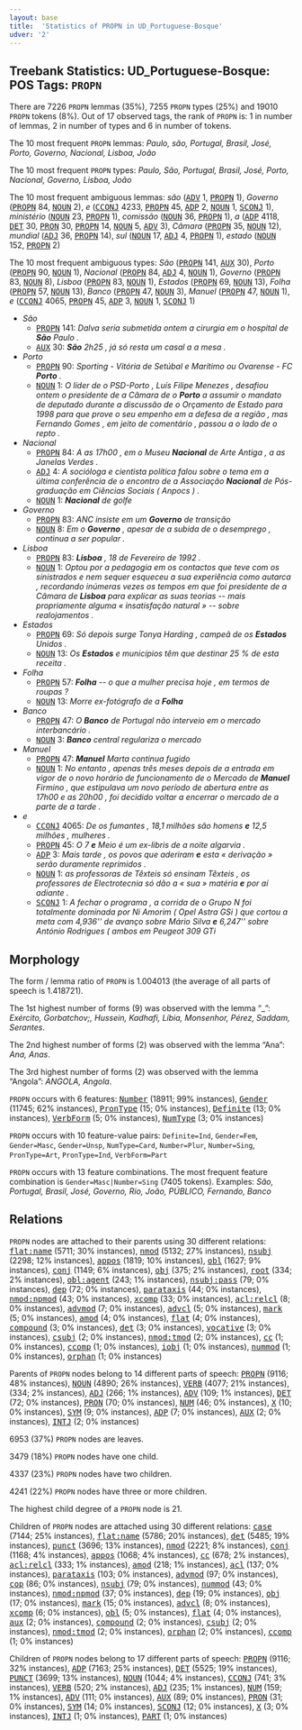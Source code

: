 ```yaml
---
layout: base
title:  'Statistics of PROPN in UD_Portuguese-Bosque'
udver: '2'
---
```


## Treebank Statistics: UD_Portuguese-Bosque: POS Tags: `PROPN`

There are 7226 `PROPN` lemmas (35%), 7255 `PROPN` types (25%) and 19010 `PROPN` tokens (8%).
Out of 17 observed tags, the rank of `PROPN` is: 1 in number of lemmas, 2 in number of types and 6 in number of tokens.

The 10 most frequent `PROPN` lemmas: <em>Paulo, são, Portugal, Brasil, José, Porto, Governo, Nacional, Lisboa, João</em>

The 10 most frequent `PROPN` types:  <em>Paulo, São, Portugal, Brasil, José, Porto, Nacional, Governo, Lisboa, João</em>

The 10 most frequent ambiguous lemmas: <em>são</em> (<tt><a href="pt_bosque-pos-ADV.html">ADV</a></tt> 1, <tt><a href="pt_bosque-pos-PROPN.html">PROPN</a></tt> 1), <em>Governo</em> (<tt><a href="pt_bosque-pos-PROPN.html">PROPN</a></tt> 84, <tt><a href="pt_bosque-pos-NOUN.html">NOUN</a></tt> 2), <em>e</em> (<tt><a href="pt_bosque-pos-CCONJ.html">CCONJ</a></tt> 4233, <tt><a href="pt_bosque-pos-PROPN.html">PROPN</a></tt> 45, <tt><a href="pt_bosque-pos-ADP.html">ADP</a></tt> 2, <tt><a href="pt_bosque-pos-NOUN.html">NOUN</a></tt> 1, <tt><a href="pt_bosque-pos-SCONJ.html">SCONJ</a></tt> 1), <em>ministério</em> (<tt><a href="pt_bosque-pos-NOUN.html">NOUN</a></tt> 23, <tt><a href="pt_bosque-pos-PROPN.html">PROPN</a></tt> 1), <em>comissão</em> (<tt><a href="pt_bosque-pos-NOUN.html">NOUN</a></tt> 36, <tt><a href="pt_bosque-pos-PROPN.html">PROPN</a></tt> 1), <em>a</em> (<tt><a href="pt_bosque-pos-ADP.html">ADP</a></tt> 4118, <tt><a href="pt_bosque-pos-DET.html">DET</a></tt> 30, <tt><a href="pt_bosque-pos-PRON.html">PRON</a></tt> 30, <tt><a href="pt_bosque-pos-PROPN.html">PROPN</a></tt> 14, <tt><a href="pt_bosque-pos-NOUN.html">NOUN</a></tt> 5, <tt><a href="pt_bosque-pos-ADV.html">ADV</a></tt> 3), <em>Câmara</em> (<tt><a href="pt_bosque-pos-PROPN.html">PROPN</a></tt> 35, <tt><a href="pt_bosque-pos-NOUN.html">NOUN</a></tt> 12), <em>mundial</em> (<tt><a href="pt_bosque-pos-ADJ.html">ADJ</a></tt> 36, <tt><a href="pt_bosque-pos-PROPN.html">PROPN</a></tt> 14), <em>sul</em> (<tt><a href="pt_bosque-pos-NOUN.html">NOUN</a></tt> 17, <tt><a href="pt_bosque-pos-ADJ.html">ADJ</a></tt> 4, <tt><a href="pt_bosque-pos-PROPN.html">PROPN</a></tt> 1), <em>estado</em> (<tt><a href="pt_bosque-pos-NOUN.html">NOUN</a></tt> 152, <tt><a href="pt_bosque-pos-PROPN.html">PROPN</a></tt> 2)

The 10 most frequent ambiguous types:  <em>São</em> (<tt><a href="pt_bosque-pos-PROPN.html">PROPN</a></tt> 141, <tt><a href="pt_bosque-pos-AUX.html">AUX</a></tt> 30), <em>Porto</em> (<tt><a href="pt_bosque-pos-PROPN.html">PROPN</a></tt> 90, <tt><a href="pt_bosque-pos-NOUN.html">NOUN</a></tt> 1), <em>Nacional</em> (<tt><a href="pt_bosque-pos-PROPN.html">PROPN</a></tt> 84, <tt><a href="pt_bosque-pos-ADJ.html">ADJ</a></tt> 4, <tt><a href="pt_bosque-pos-NOUN.html">NOUN</a></tt> 1), <em>Governo</em> (<tt><a href="pt_bosque-pos-PROPN.html">PROPN</a></tt> 83, <tt><a href="pt_bosque-pos-NOUN.html">NOUN</a></tt> 8), <em>Lisboa</em> (<tt><a href="pt_bosque-pos-PROPN.html">PROPN</a></tt> 83, <tt><a href="pt_bosque-pos-NOUN.html">NOUN</a></tt> 1), <em>Estados</em> (<tt><a href="pt_bosque-pos-PROPN.html">PROPN</a></tt> 69, <tt><a href="pt_bosque-pos-NOUN.html">NOUN</a></tt> 13), <em>Folha</em> (<tt><a href="pt_bosque-pos-PROPN.html">PROPN</a></tt> 57, <tt><a href="pt_bosque-pos-NOUN.html">NOUN</a></tt> 13), <em>Banco</em> (<tt><a href="pt_bosque-pos-PROPN.html">PROPN</a></tt> 47, <tt><a href="pt_bosque-pos-NOUN.html">NOUN</a></tt> 3), <em>Manuel</em> (<tt><a href="pt_bosque-pos-PROPN.html">PROPN</a></tt> 47, <tt><a href="pt_bosque-pos-NOUN.html">NOUN</a></tt> 1), <em>e</em> (<tt><a href="pt_bosque-pos-CCONJ.html">CCONJ</a></tt> 4065, <tt><a href="pt_bosque-pos-PROPN.html">PROPN</a></tt> 45, <tt><a href="pt_bosque-pos-ADP.html">ADP</a></tt> 3, <tt><a href="pt_bosque-pos-NOUN.html">NOUN</a></tt> 1, <tt><a href="pt_bosque-pos-SCONJ.html">SCONJ</a></tt> 1)


* <em>São</em>
  * <tt><a href="pt_bosque-pos-PROPN.html">PROPN</a></tt> 141: <em>Dalva seria submetida ontem a cirurgia em o hospital de <b>São</b> Paulo .</em>
  * <tt><a href="pt_bosque-pos-AUX.html">AUX</a></tt> 30: <em><b>São</b> 2h25 , já só resta um casal a a mesa .</em>
* <em>Porto</em>
  * <tt><a href="pt_bosque-pos-PROPN.html">PROPN</a></tt> 90: <em>Sporting - Vitória de Setúbal e Marítimo ou Ovarense - FC <b>Porto</b> .</em>
  * <tt><a href="pt_bosque-pos-NOUN.html">NOUN</a></tt> 1: <em>O líder de o PSD-Porto , Luís Filipe Menezes , desafiou ontem o presidente de a Câmara de o <b>Porto</b> a assumir o mandato de deputado durante a discussão de o Orçamento de Estado para 1998 para que prove o seu empenho em a defesa de a região , mas Fernando Gomes , em jeito de comentário , passou a o lado de o repto .</em>
* <em>Nacional</em>
  * <tt><a href="pt_bosque-pos-PROPN.html">PROPN</a></tt> 84: <em>A as 17h00 , em o Museu <b>Nacional</b> de Arte Antiga , a as Janelas Verdes .</em>
  * <tt><a href="pt_bosque-pos-ADJ.html">ADJ</a></tt> 4: <em>A socióloga e cientista política falou sobre o tema em a última conferência de o encontro de a Associação <b>Nacional</b> de Pós-graduação em Ciências Sociais ( Anpocs ) .</em>
  * <tt><a href="pt_bosque-pos-NOUN.html">NOUN</a></tt> 1: <em><b>Nacional</b> de golfe</em>
* <em>Governo</em>
  * <tt><a href="pt_bosque-pos-PROPN.html">PROPN</a></tt> 83: <em>ANC insiste em um <b>Governo</b> de transição</em>
  * <tt><a href="pt_bosque-pos-NOUN.html">NOUN</a></tt> 8: <em>Em o <b>Governo</b> , apesar de a subida de o desemprego , continua a ser popular .</em>
* <em>Lisboa</em>
  * <tt><a href="pt_bosque-pos-PROPN.html">PROPN</a></tt> 83: <em><b>Lisboa</b> , 18 de Fevereiro de 1992 .</em>
  * <tt><a href="pt_bosque-pos-NOUN.html">NOUN</a></tt> 1: <em>Optou por a pedagogia em os contactos que teve com os sinistrados e nem sequer esqueceu a sua experiência como autarca , recordando inúmeras vezes os tempos em que foi presidente de a Câmara de <b>Lisboa</b> para explicar as suas teorias -- mais propriamente alguma « insatisfação natural » -- sobre realojamentos .</em>
* <em>Estados</em>
  * <tt><a href="pt_bosque-pos-PROPN.html">PROPN</a></tt> 69: <em>Só depois surge Tonya Harding , campeã de os <b>Estados</b> Unidos .</em>
  * <tt><a href="pt_bosque-pos-NOUN.html">NOUN</a></tt> 13: <em>Os <b>Estados</b> e municípios têm que destinar 25 % de esta receita .</em>
* <em>Folha</em>
  * <tt><a href="pt_bosque-pos-PROPN.html">PROPN</a></tt> 57: <em><b>Folha</b> -- o que a mulher precisa hoje , em termos de roupas ?</em>
  * <tt><a href="pt_bosque-pos-NOUN.html">NOUN</a></tt> 13: <em>Morre ex-fotógrafo de a <b>Folha</b></em>
* <em>Banco</em>
  * <tt><a href="pt_bosque-pos-PROPN.html">PROPN</a></tt> 47: <em>O <b>Banco</b> de Portugal não interveio em o mercado interbancário .</em>
  * <tt><a href="pt_bosque-pos-NOUN.html">NOUN</a></tt> 3: <em><b>Banco</b> central regulariza o mercado</em>
* <em>Manuel</em>
  * <tt><a href="pt_bosque-pos-PROPN.html">PROPN</a></tt> 47: <em><b>Manuel</b> Marta continua fugido</em>
  * <tt><a href="pt_bosque-pos-NOUN.html">NOUN</a></tt> 1: <em>No entanto , apenas três meses depois de a entrada em vigor de o novo horário de funcionamento de o Mercado de <b>Manuel</b> Firmino , que estipulava um novo período de abertura entre as 17h00 e as 20h00 , foi decidido voltar a encerrar o mercado de a parte de a tarde .</em>
* <em>e</em>
  * <tt><a href="pt_bosque-pos-CCONJ.html">CCONJ</a></tt> 4065: <em>De os fumantes , 18,1 milhões são homens <b>e</b> 12,5 milhões , mulheres .</em>
  * <tt><a href="pt_bosque-pos-PROPN.html">PROPN</a></tt> 45: <em>O 7 <b>e</b> Meio é um ex-libris de a noite algarvia .</em>
  * <tt><a href="pt_bosque-pos-ADP.html">ADP</a></tt> 3: <em>Mais tarde , os povos que aderiram <b>e</b> esta « derivação » serão duramente reprimidos .</em>
  * <tt><a href="pt_bosque-pos-NOUN.html">NOUN</a></tt> 1: <em>as professoras de Têxteis só ensinam Têxteis , os professores de Electrotecnia só dão a « sua » matéria <b>e</b> por aí adiante .</em>
  * <tt><a href="pt_bosque-pos-SCONJ.html">SCONJ</a></tt> 1: <em>A fechar o programa , a corrida de o Grupo N foi totalmente dominada por Ni Amorim ( Opel Astra GSi ) que cortou a meta com 4,936'' de avanço sobre Mário Silva <b>e</b> 6,247'' sobre António Rodrigues ( ambos em Peugeot 309 GTi</em>

## Morphology

The form / lemma ratio of `PROPN` is 1.004013 (the average of all parts of speech is 1.418721).

The 1st highest number of forms (9) was observed with the lemma “_”: <em>Exército, Gorbatchov;, Hussein, Kadhafi, Líbia, Monsenhor, Pérez, Saddam, Serantes</em>.

The 2nd highest number of forms (2) was observed with the lemma “Ana”: <em>Ana, Anas</em>.

The 3rd highest number of forms (2) was observed with the lemma “Angola”: <em>ANGOLA, Angola</em>.

`PROPN` occurs with 6 features: <tt><a href="pt_bosque-feat-Number.html">Number</a></tt> (18911; 99% instances), <tt><a href="pt_bosque-feat-Gender.html">Gender</a></tt> (11745; 62% instances), <tt><a href="pt_bosque-feat-PronType.html">PronType</a></tt> (15; 0% instances), <tt><a href="pt_bosque-feat-Definite.html">Definite</a></tt> (13; 0% instances), <tt><a href="pt_bosque-feat-VerbForm.html">VerbForm</a></tt> (5; 0% instances), <tt><a href="pt_bosque-feat-NumType.html">NumType</a></tt> (3; 0% instances)

`PROPN` occurs with 10 feature-value pairs: `Definite=Ind`, `Gender=Fem`, `Gender=Masc`, `Gender=Unsp`, `NumType=Card`, `Number=Plur`, `Number=Sing`, `PronType=Art`, `PronType=Ind`, `VerbForm=Part`

`PROPN` occurs with 13 feature combinations.
The most frequent feature combination is `Gender=Masc|Number=Sing` (7405 tokens).
Examples: <em>São, Portugal, Brasil, José, Governo, Rio, João, PÚBLICO, Fernando, Banco</em>


## Relations

`PROPN` nodes are attached to their parents using 30 different relations: <tt><a href="pt_bosque-dep-flat-name.html">flat:name</a></tt> (5711; 30% instances), <tt><a href="pt_bosque-dep-nmod.html">nmod</a></tt> (5132; 27% instances), <tt><a href="pt_bosque-dep-nsubj.html">nsubj</a></tt> (2298; 12% instances), <tt><a href="pt_bosque-dep-appos.html">appos</a></tt> (1819; 10% instances), <tt><a href="pt_bosque-dep-obl.html">obl</a></tt> (1627; 9% instances), <tt><a href="pt_bosque-dep-conj.html">conj</a></tt> (1149; 6% instances), <tt><a href="pt_bosque-dep-obj.html">obj</a></tt> (375; 2% instances), <tt><a href="pt_bosque-dep-root.html">root</a></tt> (334; 2% instances), <tt><a href="pt_bosque-dep-obl-agent.html">obl:agent</a></tt> (243; 1% instances), <tt><a href="pt_bosque-dep-nsubj-pass.html">nsubj:pass</a></tt> (79; 0% instances), <tt><a href="pt_bosque-dep-dep.html">dep</a></tt> (72; 0% instances), <tt><a href="pt_bosque-dep-parataxis.html">parataxis</a></tt> (44; 0% instances), <tt><a href="pt_bosque-dep-nmod-npmod.html">nmod:npmod</a></tt> (43; 0% instances), <tt><a href="pt_bosque-dep-xcomp.html">xcomp</a></tt> (33; 0% instances), <tt><a href="pt_bosque-dep-acl-relcl.html">acl:relcl</a></tt> (8; 0% instances), <tt><a href="pt_bosque-dep-advmod.html">advmod</a></tt> (7; 0% instances), <tt><a href="pt_bosque-dep-advcl.html">advcl</a></tt> (5; 0% instances), <tt><a href="pt_bosque-dep-mark.html">mark</a></tt> (5; 0% instances), <tt><a href="pt_bosque-dep-amod.html">amod</a></tt> (4; 0% instances), <tt><a href="pt_bosque-dep-flat.html">flat</a></tt> (4; 0% instances), <tt><a href="pt_bosque-dep-compound.html">compound</a></tt> (3; 0% instances), <tt><a href="pt_bosque-dep-det.html">det</a></tt> (3; 0% instances), <tt><a href="pt_bosque-dep-vocative.html">vocative</a></tt> (3; 0% instances), <tt><a href="pt_bosque-dep-csubj.html">csubj</a></tt> (2; 0% instances), <tt><a href="pt_bosque-dep-nmod-tmod.html">nmod:tmod</a></tt> (2; 0% instances), <tt><a href="pt_bosque-dep-cc.html">cc</a></tt> (1; 0% instances), <tt><a href="pt_bosque-dep-ccomp.html">ccomp</a></tt> (1; 0% instances), <tt><a href="pt_bosque-dep-iobj.html">iobj</a></tt> (1; 0% instances), <tt><a href="pt_bosque-dep-nummod.html">nummod</a></tt> (1; 0% instances), <tt><a href="pt_bosque-dep-orphan.html">orphan</a></tt> (1; 0% instances)

Parents of `PROPN` nodes belong to 14 different parts of speech: <tt><a href="pt_bosque-pos-PROPN.html">PROPN</a></tt> (9116; 48% instances), <tt><a href="pt_bosque-pos-NOUN.html">NOUN</a></tt> (4890; 26% instances), <tt><a href="pt_bosque-pos-VERB.html">VERB</a></tt> (4077; 21% instances),  (334; 2% instances), <tt><a href="pt_bosque-pos-ADJ.html">ADJ</a></tt> (266; 1% instances), <tt><a href="pt_bosque-pos-ADV.html">ADV</a></tt> (109; 1% instances), <tt><a href="pt_bosque-pos-DET.html">DET</a></tt> (72; 0% instances), <tt><a href="pt_bosque-pos-PRON.html">PRON</a></tt> (70; 0% instances), <tt><a href="pt_bosque-pos-NUM.html">NUM</a></tt> (46; 0% instances), <tt><a href="pt_bosque-pos-X.html">X</a></tt> (10; 0% instances), <tt><a href="pt_bosque-pos-SYM.html">SYM</a></tt> (9; 0% instances), <tt><a href="pt_bosque-pos-ADP.html">ADP</a></tt> (7; 0% instances), <tt><a href="pt_bosque-pos-AUX.html">AUX</a></tt> (2; 0% instances), <tt><a href="pt_bosque-pos-INTJ.html">INTJ</a></tt> (2; 0% instances)

6953 (37%) `PROPN` nodes are leaves.

3479 (18%) `PROPN` nodes have one child.

4337 (23%) `PROPN` nodes have two children.

4241 (22%) `PROPN` nodes have three or more children.

The highest child degree of a `PROPN` node is 21.

Children of `PROPN` nodes are attached using 30 different relations: <tt><a href="pt_bosque-dep-case.html">case</a></tt> (7144; 25% instances), <tt><a href="pt_bosque-dep-flat-name.html">flat:name</a></tt> (5786; 20% instances), <tt><a href="pt_bosque-dep-det.html">det</a></tt> (5485; 19% instances), <tt><a href="pt_bosque-dep-punct.html">punct</a></tt> (3696; 13% instances), <tt><a href="pt_bosque-dep-nmod.html">nmod</a></tt> (2221; 8% instances), <tt><a href="pt_bosque-dep-conj.html">conj</a></tt> (1168; 4% instances), <tt><a href="pt_bosque-dep-appos.html">appos</a></tt> (1068; 4% instances), <tt><a href="pt_bosque-dep-cc.html">cc</a></tt> (678; 2% instances), <tt><a href="pt_bosque-dep-acl-relcl.html">acl:relcl</a></tt> (333; 1% instances), <tt><a href="pt_bosque-dep-amod.html">amod</a></tt> (218; 1% instances), <tt><a href="pt_bosque-dep-acl.html">acl</a></tt> (137; 0% instances), <tt><a href="pt_bosque-dep-parataxis.html">parataxis</a></tt> (103; 0% instances), <tt><a href="pt_bosque-dep-advmod.html">advmod</a></tt> (97; 0% instances), <tt><a href="pt_bosque-dep-cop.html">cop</a></tt> (86; 0% instances), <tt><a href="pt_bosque-dep-nsubj.html">nsubj</a></tt> (79; 0% instances), <tt><a href="pt_bosque-dep-nummod.html">nummod</a></tt> (43; 0% instances), <tt><a href="pt_bosque-dep-nmod-npmod.html">nmod:npmod</a></tt> (37; 0% instances), <tt><a href="pt_bosque-dep-dep.html">dep</a></tt> (19; 0% instances), <tt><a href="pt_bosque-dep-obj.html">obj</a></tt> (17; 0% instances), <tt><a href="pt_bosque-dep-mark.html">mark</a></tt> (15; 0% instances), <tt><a href="pt_bosque-dep-advcl.html">advcl</a></tt> (8; 0% instances), <tt><a href="pt_bosque-dep-xcomp.html">xcomp</a></tt> (6; 0% instances), <tt><a href="pt_bosque-dep-obl.html">obl</a></tt> (5; 0% instances), <tt><a href="pt_bosque-dep-flat.html">flat</a></tt> (4; 0% instances), <tt><a href="pt_bosque-dep-aux.html">aux</a></tt> (2; 0% instances), <tt><a href="pt_bosque-dep-compound.html">compound</a></tt> (2; 0% instances), <tt><a href="pt_bosque-dep-csubj.html">csubj</a></tt> (2; 0% instances), <tt><a href="pt_bosque-dep-nmod-tmod.html">nmod:tmod</a></tt> (2; 0% instances), <tt><a href="pt_bosque-dep-orphan.html">orphan</a></tt> (2; 0% instances), <tt><a href="pt_bosque-dep-ccomp.html">ccomp</a></tt> (1; 0% instances)

Children of `PROPN` nodes belong to 17 different parts of speech: <tt><a href="pt_bosque-pos-PROPN.html">PROPN</a></tt> (9116; 32% instances), <tt><a href="pt_bosque-pos-ADP.html">ADP</a></tt> (7163; 25% instances), <tt><a href="pt_bosque-pos-DET.html">DET</a></tt> (5525; 19% instances), <tt><a href="pt_bosque-pos-PUNCT.html">PUNCT</a></tt> (3699; 13% instances), <tt><a href="pt_bosque-pos-NOUN.html">NOUN</a></tt> (1044; 4% instances), <tt><a href="pt_bosque-pos-CCONJ.html">CCONJ</a></tt> (741; 3% instances), <tt><a href="pt_bosque-pos-VERB.html">VERB</a></tt> (520; 2% instances), <tt><a href="pt_bosque-pos-ADJ.html">ADJ</a></tt> (235; 1% instances), <tt><a href="pt_bosque-pos-NUM.html">NUM</a></tt> (159; 1% instances), <tt><a href="pt_bosque-pos-ADV.html">ADV</a></tt> (111; 0% instances), <tt><a href="pt_bosque-pos-AUX.html">AUX</a></tt> (89; 0% instances), <tt><a href="pt_bosque-pos-PRON.html">PRON</a></tt> (31; 0% instances), <tt><a href="pt_bosque-pos-SYM.html">SYM</a></tt> (14; 0% instances), <tt><a href="pt_bosque-pos-SCONJ.html">SCONJ</a></tt> (12; 0% instances), <tt><a href="pt_bosque-pos-X.html">X</a></tt> (3; 0% instances), <tt><a href="pt_bosque-pos-INTJ.html">INTJ</a></tt> (1; 0% instances), <tt><a href="pt_bosque-pos-PART.html">PART</a></tt> (1; 0% instances)

